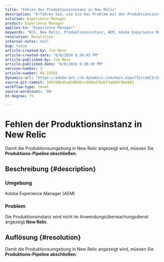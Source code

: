 ```yaml
---
title: "Fehlen der Produktionsinstanz in New Relic"
description: "Erfahren Sie, wie Sie das Problem mit der Produktionsinstanz beheben können, wenn es nicht im Anwendungsüberwachungsdienst New Relic angezeigt wird."
solution: Experience Manager
product: Experience Manager
applies-to: "Experience Manager"
keywords: "KCS, New Relic, Produktionsinstanz, AEM, Adobe Experience Manager, Fehlerbehebung"
resolution: Resolution
internal-notes: null
bug: false
article-created-by: Jim Menn
article-created-date: "6/6/2024 8:34:45 PM"
article-published-by: Jim Menn
article-published-date: "6/6/2024 8:38:39 PM"
version-number: 3
article-number: KA-22582
dynamics-url: "https://adobe-ent.crm.dynamics.com/main.aspx?forceUCI=1&pagetype=entityrecord&etn=knowledgearticle&id=7f4ce632-4424-ef11-840a-000d3a338844"
source-git-commit: 1097d8b4ba0288d9cc940edf8abf3a0d6f8b6083
workflow-type: tm+mt
source-wordcount: '98'
ht-degree: 7%

---
```


# Fehlen der Produktionsinstanz in New Relic


Damit die Produktionsumgebung in New Relic angezeigt wird, müssen Sie <b>Produktions-Pipeline abschließen</b>.

## Beschreibung {#description}


### <b>Umgebung</b>

Adobe Experience Manager (AEM)



### <b>Problem</b>

Die Produktionsinstanz wird nicht im Anwendungsüberwachungsdienst angezeigt <b>New Relic</b>.


## Auflösung {#resolution}


Damit die Produktionsumgebung in New Relic angezeigt wird, müssen Sie <b>Produktions-Pipeline abschließen</b>.

